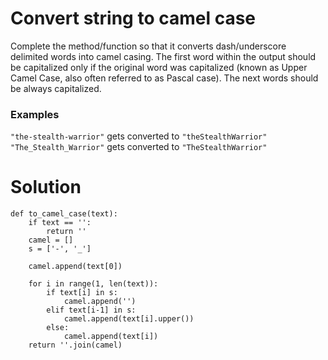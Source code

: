 # Convert string to camel case

Complete the method/function so that it converts dash/underscore delimited words into camel casing. The first word within the output should be capitalized only if the original word was capitalized (known as Upper Camel Case, also often referred to as Pascal case). The next words should be always capitalized.

### Examples

```"the-stealth-warrior"``` gets converted to ```"theStealthWarrior"```  
```"The_Stealth_Warrior"``` gets converted to ```"TheStealthWarrior"```


# Solution
```
def to_camel_case(text):
    if text == '':
        return '' 
    camel = []
    s = ['-', '_']
    
    camel.append(text[0])
        
    for i in range(1, len(text)):
        if text[i] in s:
            camel.append('')
        elif text[i-1] in s:
            camel.append(text[i].upper())
        else:
            camel.append(text[i])
    return ''.join(camel) 
```
